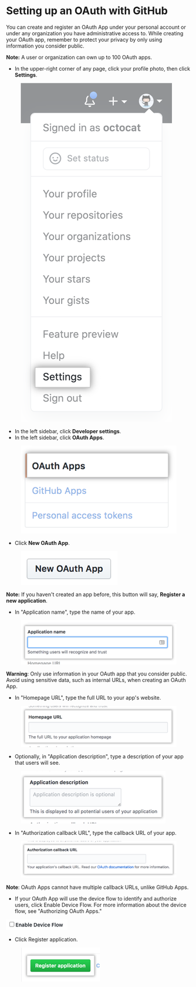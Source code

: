 # Setting up an OAuth with GitHub

You can create and register an OAuth App under your personal account or under any organization you have administrative access to. While creating your OAuth app, remember to protect your privacy by only using information you consider public.



**Note:** A user or organization can own up to 100 OAuth apps.

* In the upper-right corner of any page, click your profile photo, then click **Settings**.

<figure><img src="../../../.gitbook/assets/image (183).png" alt=""><figcaption></figcaption></figure>

* In the left sidebar, click **Developer settings**.
* In the left sidebar, click **OAuth Apps**.

<figure><img src="../../../.gitbook/assets/image (29).png" alt=""><figcaption></figcaption></figure>

* Click **New OAuth App**.

<figure><img src="../../../.gitbook/assets/image (179).png" alt=""><figcaption></figcaption></figure>

**Note:** If you haven't created an app before, this button will say, **Register a new application**.

* In "Application name", type the name of your app.

<figure><img src="../../../.gitbook/assets/image (22).png" alt=""><figcaption></figcaption></figure>

**Warning**: Only use information in your OAuth app that you consider public. Avoid using sensitive data, such as internal URLs, when creating an OAuth App.

* In "Homepage URL", type the full URL to your app's website.

<figure><img src="../../../.gitbook/assets/image (130).png" alt=""><figcaption></figcaption></figure>

* Optionally, in "Application description", type a description of your app that users will see.

<figure><img src="../../../.gitbook/assets/image (145).png" alt=""><figcaption></figcaption></figure>

* In "Authorization callback URL", type the callback URL of your app.

<figure><img src="../../../.gitbook/assets/image (205).png" alt=""><figcaption></figcaption></figure>

**Note**: OAuth Apps cannot have multiple callback URLs, unlike GitHub Apps.

* If your OAuth App will use the device flow to identify and authorize users, click Enable Device Flow. For more information about the device flow, see "Authorizing OAuth Apps."

![](<../../../.gitbook/assets/image (178).png>)

* Click Register application.

<figure><img src="../../../.gitbook/assets/image (162).png" alt=""><figcaption></figcaption></figure>
